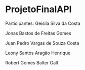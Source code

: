 # ProjetoFinalAPI

<p>Participantes: Geisila Silva da Costa</p>
<p>Jonas Bastos de Freitas Gomes</p>
<p>Juan Pedro Vargas de Souza Costa</p>
<p>Leony Santos Aragão Henrique</p>
<p>Robert Gomes Balter Gall</p>
